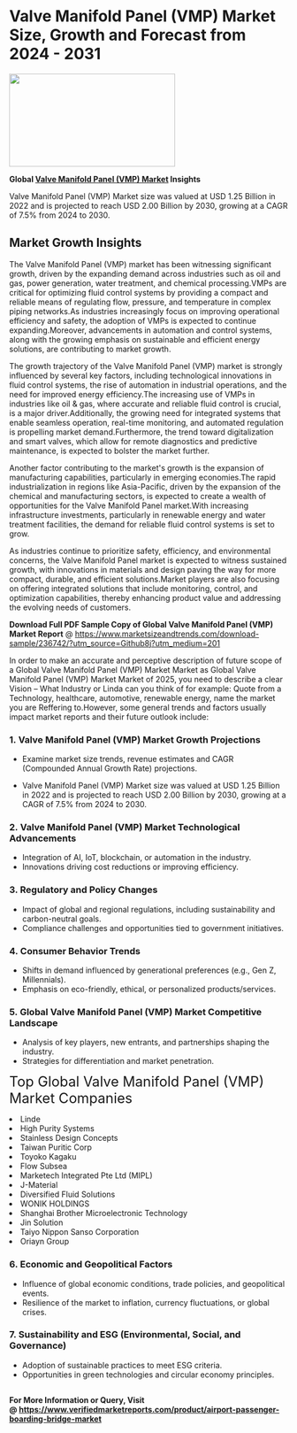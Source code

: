 <H1>Valve Manifold Panel (VMP) Market Size, Growth and Forecast from 2024 - 2031</H1><img class="aligncenter size-medium wp-image-584254" src="https://thirdeyenews.in/wp-content/uploads/2024/09/Global-Market-Research-300x168.jpeg" alt="" width="300" height="168" /><p><strong>Global&nbsp;<a href="https://www.marketsizeandtrends.com/download-sample/236742/?utm_source=Github8j?utm_medium=201">Valve Manifold Panel (VMP) Market</a> Insights</strong></p><p>Valve Manifold Panel (VMP) Market size was valued at USD 1.25 Billion in 2022 and is projected to reach USD 2.00 Billion by 2030, growing at a CAGR of 7.5% from 2024 to 2030.</p><p><h2>Market Growth Insights</h2> <p>The Valve Manifold Panel (VMP) market has been witnessing significant growth, driven by the expanding demand across industries such as oil and gas, power generation, water treatment, and chemical processing.VMPs are critical for optimizing fluid control systems by providing a compact and reliable means of regulating flow, pressure, and temperature in complex piping networks.As industries increasingly focus on improving operational efficiency and safety, the adoption of VMPs is expected to continue expanding.Moreover, advancements in automation and control systems, along with the growing emphasis on sustainable and efficient energy solutions, are contributing to market growth.</p> <p>The growth trajectory of the Valve Manifold Panel (VMP) market is strongly influenced by several key factors, including technological innovations in fluid control systems, the rise of automation in industrial operations, and the need for improved energy efficiency.The increasing use of VMPs in industries like oil & gas, where accurate and reliable fluid control is crucial, is a major driver.Additionally, the growing need for integrated systems that enable seamless operation, real-time monitoring, and automated regulation is propelling market demand.Furthermore, the trend toward digitalization and smart valves, which allow for remote diagnostics and predictive maintenance, is expected to bolster the market further.</p> <p>Another factor contributing to the market's growth is the expansion of manufacturing capabilities, particularly in emerging economies.The rapid industrialization in regions like Asia-Pacific, driven by the expansion of the chemical and manufacturing sectors, is expected to create a wealth of opportunities for the Valve Manifold Panel market.With increasing infrastructure investments, particularly in renewable energy and water treatment facilities, the demand for reliable fluid control systems is set to grow.</p> <p>As industries continue to prioritize safety, efficiency, and environmental concerns, the Valve Manifold Panel market is expected to witness sustained growth, with innovations in materials and design paving the way for more compact, durable, and efficient solutions.Market players are also focusing on offering integrated solutions that include monitoring, control, and optimization capabilities, thereby enhancing product value and addressing the evolving needs of customers.</p> <p><span class=""><strong>Download Full PDF Sample Copy of Global Valve Manifold Panel (VMP) Market Report</strong> @ <a href="https://www.marketsizeandtrends.com/download-sample/236742/?utm_source=Github8j?utm_medium=201" target="_blank">https://www.marketsizeandtrends.com/download-sample/236742/?utm_source=Github8j?utm_medium=201</a></span></p><p>In order to make an accurate and perceptive description of future scope of a Global&nbsp;Valve Manifold Panel (VMP) Market Market as Global&nbsp;Valve Manifold Panel (VMP) Market Market of 2025, you need to describe a clear Vision &ndash; What Industry or Linda can you think of for example: Quote from a Technology, healthcare, automotive, renewable energy, name the market you are Reffering to.However, some general trends and factors usually impact market reports and their future outlook include:</p><h3>1.&nbsp;<strong>Valve Manifold Panel (VMP) Market Growth Projections</strong></h3><ul><li>Examine market size trends, revenue estimates and CAGR (Compounded Annual Growth Rate) projections.</li><li><p>Valve Manifold Panel (VMP) Market size was valued at USD 1.25 Billion in 2022 and is projected to reach USD 2.00 Billion by 2030, growing at a CAGR of 7.5% from 2024 to 2030.</p></li></ul><h3>2.&nbsp;<strong>Valve Manifold Panel (VMP) Market Technological Advancements</strong></h3><ul><li>Integration of AI, IoT, blockchain, or automation in the industry.</li><li>Innovations driving cost reductions or improving efficiency.</li></ul><h3>3.&nbsp;<strong>Regulatory and Policy Changes</strong></h3><ul><li>Impact of global and regional regulations, including sustainability and carbon-neutral goals.</li><li>Compliance challenges and opportunities tied to government initiatives.</li></ul><h3>4.&nbsp;<strong>Consumer Behavior Trends</strong></h3><ul><li>Shifts in demand influenced by generational preferences (e.g., Gen Z, Millennials).</li><li>Emphasis on eco-friendly, ethical, or personalized products/services.</li></ul><h3>5.&nbsp;<strong>Global Valve Manifold Panel (VMP) Market Competitive Landscape</strong></h3><ul><li>Analysis of key players, new entrants, and partnerships shaping the industry.</li><li>Strategies for differentiation and market penetration.</li></ul><p data-pm-slice="1 1 []"><span style="color: inherit; font-family: inherit; font-size: 25px;">Top Global Valve Manifold Panel (VMP) Market Companies</span></p><div class="" data-test-id=""><p><li>Linde</li><li> High Purity Systems</li><li> Stainless Design Concepts</li><li> Taiwan Puritic Corp</li><li> Toyoko Kagaku</li><li> Flow Subsea</li><li> Marketech Integrated Pte Ltd (MIPL)</li><li> J-Material</li><li> Diversified Fluid Solutions</li><li> WONIK HOLDINGS</li><li> Shanghai Brother Microelectronic Technology</li><li> Jin Solution</li><li> Taiyo Nippon Sanso Corporation</li><li> Oriayn Group</li></p></div><h3>6.&nbsp;<strong>Economic and Geopolitical Factors</strong></h3><ul><li>Influence of global economic conditions, trade policies, and geopolitical events.</li><li>Resilience of the market to inflation, currency fluctuations, or global crises.</li></ul><h3>7.&nbsp;<strong>Sustainability and ESG (Environmental, Social, and Governance)</strong></h3><ul><li>Adoption of sustainable practices to meet ESG criteria.</li><li>Opportunities in green technologies and circular economy principles.</li></ul><h2><strong style="font-size: 14px;">For More Information or Query, Visit @&nbsp;</strong><a style="background-color: #ffffff; font-size: 14px;" href="https://www.marketsizeandtrends.com/report/valve-manifold-panel-vmp-market/" target="_blank">https://www.verifiedmarketreports.com/product/airport-passenger-boarding-bridge-market</a></h2>